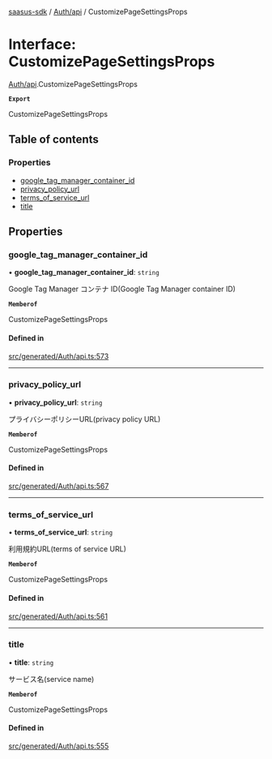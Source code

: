 [saasus-sdk](../README.md) / [Auth/api](../modules/Auth_api.md) / CustomizePageSettingsProps

# Interface: CustomizePageSettingsProps

[Auth/api](../modules/Auth_api.md).CustomizePageSettingsProps

**`Export`**

CustomizePageSettingsProps

## Table of contents

### Properties

- [google\_tag\_manager\_container\_id](Auth_api.CustomizePageSettingsProps.md#google_tag_manager_container_id)
- [privacy\_policy\_url](Auth_api.CustomizePageSettingsProps.md#privacy_policy_url)
- [terms\_of\_service\_url](Auth_api.CustomizePageSettingsProps.md#terms_of_service_url)
- [title](Auth_api.CustomizePageSettingsProps.md#title)

## Properties

### google\_tag\_manager\_container\_id

• **google\_tag\_manager\_container\_id**: `string`

Google Tag Manager コンテナ ID(Google Tag Manager container ID)

**`Memberof`**

CustomizePageSettingsProps

#### Defined in

[src/generated/Auth/api.ts:573](https://github.com/saasus-platform/saasus-sdk-javascript/blob/55abc15/src/generated/Auth/api.ts#L573)

___

### privacy\_policy\_url

• **privacy\_policy\_url**: `string`

プライバシーポリシーURL(privacy policy URL)

**`Memberof`**

CustomizePageSettingsProps

#### Defined in

[src/generated/Auth/api.ts:567](https://github.com/saasus-platform/saasus-sdk-javascript/blob/55abc15/src/generated/Auth/api.ts#L567)

___

### terms\_of\_service\_url

• **terms\_of\_service\_url**: `string`

利用規約URL(terms of service URL)

**`Memberof`**

CustomizePageSettingsProps

#### Defined in

[src/generated/Auth/api.ts:561](https://github.com/saasus-platform/saasus-sdk-javascript/blob/55abc15/src/generated/Auth/api.ts#L561)

___

### title

• **title**: `string`

サービス名(service name)

**`Memberof`**

CustomizePageSettingsProps

#### Defined in

[src/generated/Auth/api.ts:555](https://github.com/saasus-platform/saasus-sdk-javascript/blob/55abc15/src/generated/Auth/api.ts#L555)
